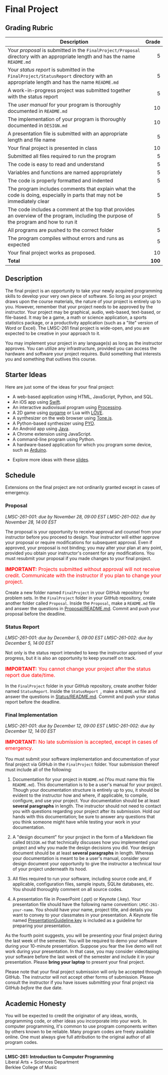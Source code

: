 # Final Project

## Grading Rubric

Description|Grade
---|---:|
Your *proposal* is submitted in the `FinalProject/Proposal` directory with an appropriate length and has the name `README.md` | 5
Your *status report* is submitted in the `FinalProject/StatusReport` directory with an appropriate length and has the name `README.md` | 5
A work-in-progress project was submitted together with the status report | 5
The *user manual* for your program is thoroughly documented in `README.md` | 10
The implementation of your program is thoroughly documented in `DESIGN.md` | 10
A presentation file is submitted with an appropriate length and file name | 5
Your final project is presented in class | 10
Submitted all files required to run the program | 5
The code is easy to read and understand | 5
Variables and functions are named appropriately | 5
The code is properly formatted and indented | 5
The program includes comments that explain what the code is doing, especially in parts that may not be immediately clear | 5
The code includes a comment at the top that provides an overview of the program, including the purpose of the program and how to run it | 5
All programs are pushed to the correct folder | 5
The program compiles without errors and runs as expected | 5 
Your final project works as proposed. | 10
**Total** | **100**

## Description

The final project is an opportunity to take your newly acquired programming skills to develop your very own piece of software. So long as your project draws upon the course materials, the nature of your project is entirely up to you. However, remember that your project needs to be approved by the instructor. Your project may be graphical, audio, web-based, text-based, or file-based. It may be a game, a math or science application, a sports statistics package, or a productivity application (such as a "lite" version of Word or Excel). The LMSC-261 final project is wide-open, and you are expected to be creative in your approach to it.

You may implement your project in any language(s) as long as the instructor approves. You can utilize any infrastructure, provided you can access the hardware and software your project requires. Build something that interests you and something that outlives this course.

## Starter Ideas
Here are just some of the ideas for your final project:

- A web-based application using HTML, JavaScript, Python, and SQL.
- An iOS app using [Swift](https://swift.org/).
- An interactive audiovisual program using [Processing](https://processing.org/).
- A 2D game using [pygame](https://www.pygame.org/) or Lua with [LÖVE](https://love2d.org/).
- A synthesizer on the web browser using [Tone.js](https://tonejs.github.io/).
- A Python-based synthesizer using [PYO](http://ajaxsoundstudio.com/software/pyo/).
- An Android app using [Java](https://www.java.com/en/).
- A Chrome extension using JavaScript.
- A command-line program using Python.
- A hardware-based application for which you program some device, such as [Arduino](https://www.arduino.cc/).

* Explore more ideas with these [slides](https://drive.google.com/file/d/1OHg10y8MEr-K0I5dOwmJ2sacL0J3vZgh/view?usp=sharing).

## Schedule

Extensions on the final project are not ordinarily granted except in cases of emergency.

### Proposal

*LMSC-261-001: due by November 28, 09:00 EST*
*LMSC-261-002: due by November 28, 14:00 EST*

The proposal is your opportunity to receive approval and counsel from your instructor before you proceed to design. Your instructor will either approve your proposal or require modifications for subsequent approval. Even if approved, your proposal is not binding; you may alter your plan at any point, provided you obtain your instructor's consent for any modifications. You must resubmit your proposal if you made changes to your final project. 

<p style="font-size: 16px; color:red;"><b>IMPORTANT:</b> Projects submitted without approval will not receive credit. Communicate with the instructor if you plan to change your project.</p>

Create a new folder named `FinalProject` in your GitHub repository for problem sets. In the `FinalProject` folder in your GitHub repository, create another folder called `Proposal`. Inside the `Proposal`, make a `README.md` file and answer the questions in [Proposal/README.md](./Proposal/README.md). Commit and push your proposal before the deadline.

### Status Report

*LMSC-261-001: due by December 5, 09:00 EST*
*LMSC-261-002: due by December 5, 14:00 EST*

Not only is the status report intended to keep the instructor apprised of your progress, but it is also an opportunity to keep yourself on track. 

<p style="font-size: 16px; color:red;"><b>IMPORTANT:</b> You cannot change your project after the status report due date/time.</p>

In the `FinalProject` folder in your GitHub repository, create another folder named `StatusReport`. Inside the `StatusReport `, make a `README.md` file and answer the questions in [Status/README.md](./Status/README.md). Commit and push your status report before the deadline.

### Final Implementation

*LMSC-261-001: due by December 12, 09:00 EST*
*LMSC-261-002: due by December 12, 14:00 EST*

<p style="font-size: 16px; color:red;"><b>IMPORTANT:</b> No late submission is accepted, except in cases of emergency.</p>

You must submit your software implementation and documentation of your final project via GitHub in the `FinalProject` folder. Your submission thereof must include all of the following:

1. Documentation for your project in `README.md` (You must name this file `README.md`). This documentation is to be a user's manual for your project. Though your documentation structure is entirely up to you, it should be evident to the instructor how and where, if applicable, to compile, configure, and use your project. Your documentation should be at least **several paragraphs** in length. The instructor should not need to contact you with questions regarding your project after its submission. Hold our hands with this documentation; be sure to answer any questions that you think someone might have while testing your work in your documentation.

2. A "design document" for your project in the form of a Markdown file called `DESIGN.md` that technically discusses how you implemented your project and why you made the design decisions you did. Your design document should be at least **several paragraphs** in length. Whereas your documentation is meant to be a user's manual, consider your design document your opportunity to give the instructor a technical tour of your project underneath its hood.

3. All files required to run your software, including source code and, if applicable, configuration files, sample inputs, SQLite databases, etc. You should thoroughly comment on all source codes.

4. A presentation file in PowerPoint (.ppt) or Keynote (.key). Your presentation file should have the following name convention: `LMSC-261-your-name`. You should have your name, project title, and details you want to convey to your classmates in your presentation. A Keynote file named [PresentationGuideline.key](./PresentationGuideline/PresentationGuideline.key) is included as a guideline for preparing your presentation.

As the fourth point suggests, you will be presenting your final project during the last week of the semester. You will be required to demo your software during your 10-minute presentation. Suppose you fear the live demo will not work during your presentation. In that case, you may consider videotaping your software before the last week of the semester and include it in your presentation. Please **bring your laptop** to present your final project.

Please note that your final project submission will only be accepted through GitHub. The instructor will not accept other forms of submission. Please consult the instructor if you have issues submitting your final project via GitHub *before* the due date.

## Academic Honesty
You will be expected to credit the originator of any ideas, words, programming code, or other ideas you incorporate into your work. In computer programming, it's common to use program components written by others known to be reliable. Many program codes are freely available online. One must always give full attribution to the original author of all program codes.

---  
**LMSC-261: Introduction to Computer Programming**  
Liberal Arts + Sciences Department   
Berklee College of Music  